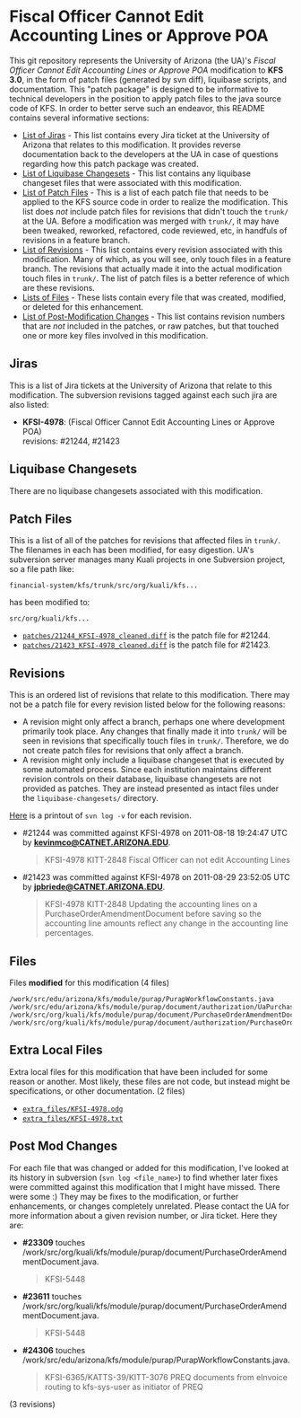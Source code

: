 Fiscal Officer Cannot Edit Accounting Lines or Approve POA
======================

This git repository represents the University of Arizona (the UA)'s _Fiscal Officer Cannot Edit Accounting Lines or Approve POA_ modification to **KFS 3.0**, in the form of patch files (generated by svn diff), liquibase scripts, and documentation.
This "patch package" is designed to be informative to technical developers in the position to
apply patch files to the java source code of KFS. In order to better serve such an endeavor,
this README contains several informative sections:

* <a href="#jiras">List of Jiras</a> - This list contains every Jira ticket at the University of Arizona
  that relates to this modification. It provides reverse documentation back to the developers at
  the UA in case of questions regarding how this patch package was created.
* <a href="#liquibase-changesets">List of Liquibase Changesets</a> - This list contains any
  liquibase changeset files that were associated with this modification.
* <a href="#patch-files">List of Patch Files</a> - This is a list of each patch file that needs
  to be applied to the KFS source code in order to realize the modification. This list does _not_
  include patch files for revisions that didn't touch the `trunk/` at the UA.
  Before a modification was merged with `trunk/`, it may have been tweaked, reworked, refactored,
  code reviewed, etc, in handfuls of revisions in a feature branch.
* <a href="#revisions">List of Revisions</a> - This list contains every revision associated with
  this modification. Many of which, as you will see, only touch files in a feature branch. The
  revisions that actually made it into the actual modification touch files in `trunk/`. The list
  of patch files is a better reference of which are these revisions.
* <a href="#files">Lists of Files</a> - These lists contain every file that was created,
  modified, or deleted for this enhancement.
* <a href="#post-mod-changes">List of Post-Modification Changes</a> - This list contains
  revision numbers that are _not_ included in the patches, or raw patches, but that touched one
  or more key files involved in this modification.

<h2>Jiras</h2>

This is a list of Jira tickets at the University of Arizona that relate to this modification. The subversion revisions tagged against each such jira are also listed:

* **KFSI-4978**: (Fiscal Officer Cannot Edit Accounting Lines or Approve POA)<br />
  revisions: #21244, #21423

<h2>Liquibase Changesets</h2>

There are no liquibase changesets associated with this modification.

<h2>Patch Files</h2>

This is a list of all of the patches for revisions that affected files in `trunk/`. The filenames in each has been modified, for easy digestion. UA's subversion server manages many Kuali projects in one Subversion project, so a file path like:

```
financial-system/kfs/trunk/src/org/kuali/kfs...
```

has been modified to:

```
src/org/kuali/kfs...
```

* [`patches/21244_KFSI-4978_cleaned.diff`](Fiscal-Officer-Cannot-Edit-Accounting-Lines-or-Approve-POA/blob/master/patches/21244_KFSI-4978_cleaned.diff) is the patch file for #21244.
* [`patches/21423_KFSI-4978_cleaned.diff`](Fiscal-Officer-Cannot-Edit-Accounting-Lines-or-Approve-POA/blob/master/patches/21423_KFSI-4978_cleaned.diff) is the patch file for #21423.

<h2>Revisions</h2>

This is an ordered list of revisions that relate to this modification. There may not be a patch
file for every revision listed below for the following reasons:

* A revision might only affect a branch, perhaps one where development primarily took place. Any
  changes that finally made it into `trunk/` will be seen in revisions that specifically touch
  files in `trunk/`. Therefore, we do not create patch files for revisions that only affect a
  branch.
* A revision might only include a liquibase changeset that is executed by some automated process.
  Since each institution maintains different revision controls on their database, liquibase
  changesets are not provided as patches. They are instead presented as intact files under the
  `liquibase-changesets/` directory.

[Here](Fiscal-Officer-Cannot-Edit-Accounting-Lines-or-Approve-POA/blob/master/patch_log.txt) is a printout of `svn log -v` for each revision.

*   \#21244 was committed against KFSI-4978 on 2011-08-18 19:24:47 UTC by <strong>kevinmco@CATNET.ARIZONA.EDU</strong>.

    > KFSI-4978 KITT-2848 Fiscal Officer can not edit Accounting Lines
*   \#21423 was committed against KFSI-4978 on 2011-08-29 23:52:05 UTC by <strong>jpbriede@CATNET.ARIZONA.EDU</strong>.

    > KFSI-4978
    > KITT-2848
    > Updating the accounting lines on a PurchaseOrderAmendmentDocument before saving so the accounting line amounts reflect any change in the accounting line percentages.

<h2>Files</h2>

Files **modified** for this modification (4 files)

    /work/src/edu/arizona/kfs/module/purap/PurapWorkflowConstants.java
    /work/src/edu/arizona/kfs/module/purap/document/authorization/UaPurchaseOrderAmendmentDocumentPresentationController.java
    /work/src/org/kuali/kfs/module/purap/document/PurchaseOrderAmendmentDocument.java
    /work/src/org/kuali/kfs/module/purap/document/authorization/PurchaseOrderAmendmentDocumentPresentationController.java

<h2>Extra Local Files</h2>

Extra local files for this modification that have been included for some reason or another. Most likely, these files are not code, but instead might be specifications, or other documentation. (2 files)

* [`extra_files/KFSI-4978.odg`](Fiscal-Officer-Cannot-Edit-Accounting-Lines-or-Approve-POA/blob/master/extra_files/KFSI-4978.odg)
* [`extra_files/KFSI-4978.txt`](Fiscal-Officer-Cannot-Edit-Accounting-Lines-or-Approve-POA/blob/master/extra_files/KFSI-4978.txt)

<h2>Post Mod Changes</h2>

For each file that was changed or added for this modification, I've looked at its history in subversion (`svn log <file_name>`) to find whether later fixes were committed against this modification that I might have missed. There were some :) They may be fixes to the modification, or further enhancements, or changes completely unrelated. Please contact the UA for more information about a given revision number, or Jira ticket. Here they are:

*   **#23309** touches /work/src/org/kuali/kfs/module/purap/document/PurchaseOrderAmendmentDocument.java.

    > KFSI-5448
*   **#23611** touches /work/src/org/kuali/kfs/module/purap/document/PurchaseOrderAmendmentDocument.java.

    > KFSI-5448
*   **#24306** touches /work/src/edu/arizona/kfs/module/purap/PurapWorkflowConstants.java.

    > KFSI-6365/KATTS-39/KITT-3076 PREQ documents from eInvoice routing to kfs-sys-user as initiator of PREQ

(3 revisions)

